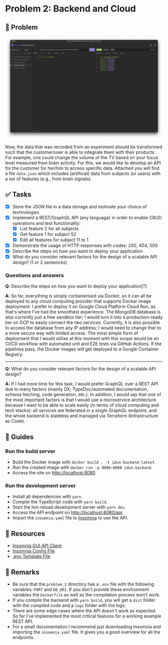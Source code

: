 # Problem 2: Backend and Cloud

## 🎯 Problem

![Screenshot of the Insomnia API client](./img/insomnia.png)

Now, the data that was recorded from an experiment should be transformed such that the customer/user is able to integrate them with their products. For example, one could change the volume of the TV based on your focus level measured from brain activity. For this, we would like to develop an API for the customer for her/him to access specific data. Attached you will find a file `data.json` which includes (artificial) data from subjects (or users) with a set of features (e.g., from brain signals).

## ✅ Tasks

- [x] Store the JSON file in a data storage and motivate your choice of technologies
- [x] Implement a REST/GraphQL API (any language) in order to enable CRUD operations and test functionality:
  - [x] List feature 2 for all subjects
  - [x] Get feature 1 for subject 52
  - [x] Edit all features for subject 11 to 1
- [x] Demonstrate the usage of HTTP responses with codes: 200, 404, 500
- [x] Describe the steps on how you want to deploy your application
- [x] What do you consider relevant factors for the design of a scalable API design? (1 or 2 sentences)

### Questions and answers

**Q:** Describe the steps on how you want to deploy your application[?]

**A:** So far, everything is simply containerised via Docker, so it can all be deployed to any cloud computing provider that supports Docker image deployment. I prefer to deploy it on Google Cloud Platform Cloud Run, as that's where I've had the smoothest experience. The MongoDB database is also currently just a free sandbox tier; I would turn it into a production-ready tier on GCP to easily connect the two services. Currently, it is also possible to access the database from any IP address; I would need to change that to a more secure way with limited access. The most simple form of deployment that I would utilise at this moment with this scope would be an CI/CD workflow with automated unit and E2E tests via GitHub Actions. If the pipelines pass, the Docker images will get deployed to a Google Container Registry.

---

**Q:** What do you consider relevant factors for the design of a scalable API design?

**A:** If I had more time for this task, I would prefer GraphQL over a REST API due to many factors (mainly DX; TypeDoc/automated documentation, schema fetching, code generation, etc.). In addition, I would say that one of the most important factors is that I would use a microservice architecture because I want to be able to scale easily (in terms of cloud computing and tech stacks): all services are federated in a single GraphQL endpoint, and the whole backend is stateless and managed via Terraform (Infrastructure as Code).

## 🚀 Guides

### Run the build server

- Build the Docker image with `docker build . -t idun-backend:latest`.
- Run the created image with `docker run -p 8080:8080 idun-backend`.
- Access the site on <http://localhost:8080>.

### Run the development server

- Install all dependencies with `yarn`.
- Compile the TypeScript code with `yarn build`.
- Start the hot-reload development server with `yarn dev`.
- Access the API endpoint on <http://localhost:8080/api>.
- Import the `insomnia.yaml` file to [Insomnia](https://insomnia.rest) to use the API.

## 🔗 Resources

- [Insomnia GUI API Client](https://insomnia.rest)
- [Insomnia Config File](insomnia.yaml)
- [.env Template File](.env.template)

## 🧩 Remarks

- Be sure that the `problem_2` directory has a `.env` file with the following variables: `PORT` and `DB_URI`. If you don't provide these environment variables the `Dockerfile` as well as the compilation process won't work.
- If you compile the backend with `yarn build`, you will get a `dist` folder with the compiled code and a `logs` folder with the logs.
- There are some edge cases where the API doesn't work as expected. So far I've implemented the most critical features for a working example REST API.
- For a small documentation I recommend just downloading Insomnia and importing the `insomnia.yaml` file. It gives you a good overview for all the endpoints.
